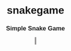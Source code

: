 # snakegame
<!DOCTYPE html>
<html lang="en">
<head>
	<meta charset="UTF-8">
	<meta http-equiv="X-UA-Compatible" content="IE=edge">
	<meta name="viewport" content="width=device-width, initial-scale=1.0">
	<title>Document</title>
	<style>
		body {
  text-align:center;
  font-family: helvetica;
}
canvas {
  border: 2px solid rgb(151, 149, 149);
}
	</style>
</head>
<body>
<h3>Simple Snake Game</h3>
<canvas id="stage" height="400" width="520"></canvas>
<script>
	/**
 * Namespace
 */
var Game      = Game      || {};
var Keyboard  = Keyboard  || {}; 
var Component = Component || {};

/**
 * Keyboard Map
 */
Keyboard.Keymap = {
  37: 'left',
  38: 'up',
  39: 'right',
  40: 'down'
};

/**
 * Keyboard Events
 */
Keyboard.ControllerEvents = function() {
  
  // Setts
  var self      = this;
  this.pressKey = null;
  this.keymap   = Keyboard.Keymap;
  
  // Keydown Event
  document.onkeydown = function(event) {
    self.pressKey = event.which;
  };
  
  // Get Key
  this.getKey = function() {
    return this.keymap[this.pressKey];
  };
};

/**
 * Game Component Stage
 */
Component.Stage = function(canvas, conf) {  
  
  // Sets
  this.keyEvent  = new Keyboard.ControllerEvents();
  this.width     = canvas.width;
  this.height    = canvas.height;
  this.length    = [];
  this.food      = {};
  this.score     = 0;
  this.direction = 'right';
  this.conf      = {
    cw   : 10,
    size : 5,
    fps  : 1000
  };
  
  // Merge Conf
  if (typeof conf == 'object') {
    for (var key in conf) {
      if (conf.hasOwnProperty(key)) {
        this.conf[key] = conf[key];
      }
    }
  }
  
};

/**
 * Game Component Snake
 */
Component.Snake = function(canvas, conf) {
  
  // Game Stage
  this.stage = new Component.Stage(canvas, conf);
  
  // Init Snake
  this.initSnake = function() {
    
    // Itaration in Snake Conf Size
    for (var i = 0; i < this.stage.conf.size; i++) {
      
      // Add Snake Cells
      this.stage.length.push({x: i, y:0});
		}
	};
  
  // Call init Snake
  this.initSnake();
  
  // Init Food  
  this.initFood = function() {
		
    // Add food on stage
    this.stage.food = {
			x: Math.round(Math.random() * (this.stage.width - this.stage.conf.cw) / this.stage.conf.cw), 
			y: Math.round(Math.random() * (this.stage.height - this.stage.conf.cw) / this.stage.conf.cw), 
		};
	};
  
  // Init Food
  this.initFood();
  
  // Restart Stage
  this.restart = function() {
    this.stage.length            = [];
    this.stage.food              = {};
    this.stage.score             = 0;
    this.stage.direction         = 'right';
    this.stage.keyEvent.pressKey = null;
    this.initSnake();
    this.initFood();
  };
};

/**
 * Game Draw
 */
Game.Draw = function(context, snake) {
  
  // Draw Stage
  this.drawStage = function() {
    
    // Check Keypress And Set Stage direction
    var keyPress = snake.stage.keyEvent.getKey(); 
    if (typeof(keyPress) != 'undefined') {
      snake.stage.direction = keyPress;
    }
    
    // Draw White Stage
		context.fillStyle = "white";
		context.fillRect(0, 0, snake.stage.width, snake.stage.height);
		
    // Snake Position
    var nx = snake.stage.length[0].x;
		var ny = snake.stage.length[0].y;
		
    // Add position by stage direction
    switch (snake.stage.direction) {
      case 'right':
        nx++;
        break;
      case 'left':
        nx--;
        break;
      case 'up':
        ny--;
        break;
      case 'down':
        ny++;
        break;
    }
    
    // Check Collision
    if (this.collision(nx, ny) == true) {
      snake.restart();
      return;
    }
    
    // Logic of Snake food
    if (nx == snake.stage.food.x && ny == snake.stage.food.y) {
      var tail = {x: nx, y: ny};
      snake.stage.score++;
      snake.initFood();
    } else {
      var tail = snake.stage.length.pop();
      tail.x   = nx;
      tail.y   = ny;	
    }
    snake.stage.length.unshift(tail);
    
    // Draw Snake
    for (var i = 0; i < snake.stage.length.length; i++) {
      var cell = snake.stage.length[i];
      this.drawCell(cell.x, cell.y);
    }
    
    // Draw Food
    this.drawCell(snake.stage.food.x, snake.stage.food.y);
    
    // Draw Score
    context.fillText('Score: ' + snake.stage.score, 5, (snake.stage.height - 5));
  };
  
  // Draw Cell
  this.drawCell = function(x, y) {
    context.fillStyle = 'rgb(170, 170, 170)';
    context.beginPath();
    context.arc((x * snake.stage.conf.cw + 6), (y * snake.stage.conf.cw + 6), 4, 0, 2*Math.PI, false);    
    context.fill();
  };
  
  // Check Collision with walls
  this.collision = function(nx, ny) {  
    if (nx == -1 || nx == (snake.stage.width / snake.stage.conf.cw) || ny == -1 || ny == (snake.stage.height / snake.stage.conf.cw)) {
      return true;
    }
    return false;    
	}
};


/**
 * Game Snake
 */
Game.Snake = function(elementId, conf) {
  
  // Sets
  var canvas   = document.getElementById(elementId);
  var context  = canvas.getContext("2d");
  var snake    = new Component.Snake(canvas, conf);
  var gameDraw = new Game.Draw(context, snake);
  
  // Game Interval
  setInterval(function() {gameDraw.drawStage();}, snake.stage.conf.fps);
};


/**
 * Window Load
 */
window.onload = function() {
  var snake = new Game.Snake('stage', {fps: 100, size: 4});
};
</script>
</body>
</html>
